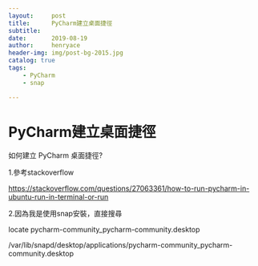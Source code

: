```yaml
---
layout:     post
title:      PyCharm建立桌面捷徑
subtitle:   
date:       2019-08-19
author:     henryace
header-img: img/post-bg-2015.jpg
catalog: true
tags:
    - PyCharm
	- snap

---
```

# PyCharm建立桌面捷徑

如何建立 PyCharm 桌面捷徑?

1.參考stackoverflow<br>

https://stackoverflow.com/questions/27063361/how-to-run-pycharm-in-ubuntu-run-in-terminal-or-run  

2.因為我是使用snap安裝，直接搜尋<br>

locate pycharm-community_pycharm-community.desktop<br>

/var/lib/snapd/desktop/applications/pycharm-community_pycharm-community.desktop